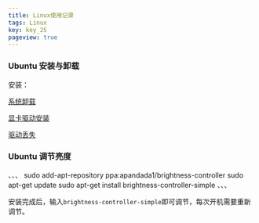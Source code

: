 ```yaml
---
title: Linux使用记录
tags: Linux
key: key_25
pageview: true
---
```


### Ubuntu 安装与卸载

安装：

[系统卸载](https://blog.csdn.net/guikunchen/article/details/88077330)

[显卡驱动安装](https://blog.csdn.net/BigData_Mining/article/details/99670642)

[驱动丢失](https://www.e-learn.cn/content/qita/2325924)


### Ubuntu 调节亮度

、、、
sudo add-apt-repository ppa:apandada1/brightness-controller
sudo apt-get update
sudo apt-get install brightness-controller-simple
、、、

安装完成后，输入`brightness-controller-simple`即可调节，每次开机需要重新调节。


